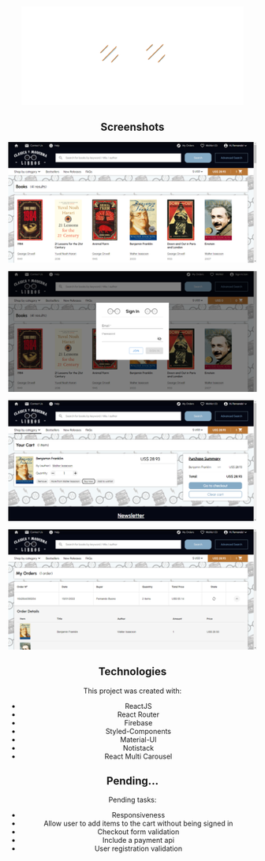 <div align="center">
    <img src="src/assets/images/logos/logo-blanco.png" height='200px' alt='logo>
    <hr/>
</div>

Ecommerce created with ReactJS for the CoderHouse FullStack Web Developer career.

[CHECK THE WEBSITE](https://ferbuono.github.io/clasica-y-moderna/)

[DEMO GIF](https://drive.google.com/file/d/1M_DmCH4ZiBeE46k_zf23k8LRbJRi-euN/view?usp=sharing)


## Table of Contents

* [Project overview](#project-overview)

* [Screenshots](#screenshots)

* [Technologies](#technologies)

* [Pending...](#pending)


## Project overview

The project has the book database stored at Cloud Firestore. On the website, you may find them by category, author, series, or using the search bar. You are also able to save them in the wishlist for a future purchase. The cart is functional and you can see the fully detailed purchases you've made in My Orders, whoses states will always remain as "Processing...". It also includes a user registration system, which for the moment doesn't have any kind of validation, but allows you to add items to your wishlist and to the cart. 

	
## Screenshots

![Main menu](src/assets/images/screenshots/screenshot-1.png)

![Sign in form](src/assets/images/screenshots/screenshot-2.png)

![Cart](src/assets/images/screenshots/screenshot-3.png)

![My Orders](src/assets/images/screenshots/screenshot-4.png)


## Technologies

This project was created with:
* ReactJS
* React Router
* Firebase
* Styled-Components
* Material-UI
* Notistack
* React Multi Carousel
	
## Pending...

Pending tasks:
* Responsiveness
* Allow user to add items to the cart without being signed in
* Checkout form validation
* Include a payment api
* User registration validation